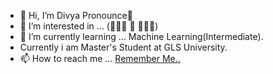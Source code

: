 - 👋 Hi, I’m Divya Pronounce👨
- 👀 I’m interested in ... (🤔🧑‍💻 🚶 🍔🍟🍕)
- 🌱 I’m currently learning ... Machine Learning(Intermediate).
- Currently i am Master's Student at GLS University.
- 📫 How to reach me ... <a href="dvp060723@gmail.com">Remember Me..</a>
